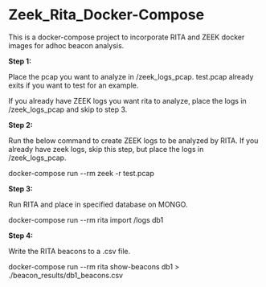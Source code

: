 # Zeek_Rita_Docker-Compose

This is a docker-compose project to incorporate RITA and ZEEK docker images for adhoc beacon analysis.


**Step 1:** 

Place the pcap you want to analyze in /zeek_logs_pcap. 
test.pcap already exits if you want to test for an example.

If you already have ZEEK logs you want rita to analyze, place the logs in /zeek_logs_pcap and skip to step 3. 


**Step 2:**

Run the below command to create ZEEK logs to be analyzed by RITA. 
If you already have zeek logs, skip this step, but place the logs in /zeek_logs_pcap. 

docker-compose run --rm zeek -r test.pcap


**Step 3:**

Run RITA and place in specified database on MONGO.

docker-compose run --rm rita import /logs db1


**Step 4:** 

Write the RITA beacons to a .csv file.

docker-compose run --rm rita show-beacons db1 > ./beacon_results/db1_beacons.csv
